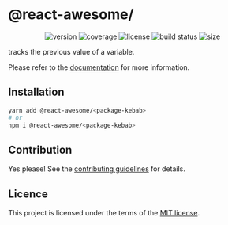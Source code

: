 # @react-awesome/<package-kebab>

<p align="center">
  <img alt="version" src="https://img.shields.io/npm/v/%40react-awesome%2F<package-kebab>" />
  <img alt="coverage" src="https://img.shields.io/codecov/c/github/trinhthinh388/react-awesome-components/master?token=VQ8VJ7OECQ&flag=<package-camel>" />
  <img alt="license" src="https://img.shields.io/github/license/trinhthinh388/react-awesome-components" />
  <img alt="build status" src="https://img.shields.io/github/actions/workflow/status/trinhthinh388/react-awesome-components/release.yml" />
  <img alt="size" src="https://img.shields.io/bundlejs/size/%40react-awesome/<package-kebab>" />
</p>

**<package-camel>** tracks the previous value of a variable.

Please refer to the [documentation](https://react-awesome-components.vercel.app/docs/<package-kebab>) for more information.

## Installation

```sh
yarn add @react-awesome/<package-kebab>
# or
npm i @react-awesome/<package-kebab>
```

## Contribution

Yes please! See the
[contributing guidelines](https://github.com/trinhthinh388/react-awesome-components/blob/master/CONTRIBUTING.md)
for details.

## Licence

This project is licensed under the terms of the
[MIT license](https://github.com/trinhthinh388/react-awesome-components/blob/master/LICENSE).
